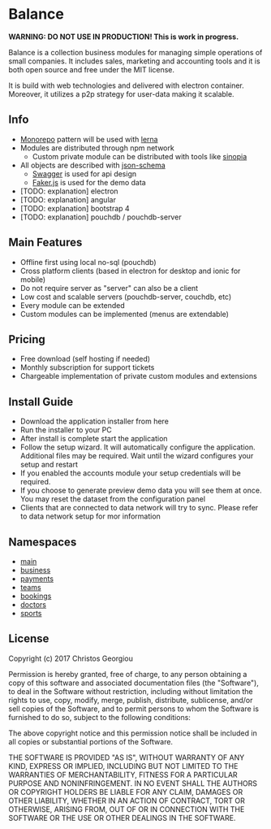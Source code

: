 # Balance

**WARNING: DO NOT USE IN PRODUCTION! This is work in progress.**

Balance is a collection business modules for managing simple operations of small companies.
It includes sales, marketing and accounting tools and it is both open source and free under the MIT license.

It is build with web technologies and delivered with electron container. Moreover, it utilizes a p2p strategy for user-data making it scalable.

## Info

- [Monorepo](https://github.com/babel/babel/blob/master/doc/design/monorepo.md) pattern will be used with [lerna](https://github.com/lerna/lerna)
- Modules are distributed through npm network
  - Custom private module can be distributed with tools like [sinopia](https://www.npmjs.com/package/sinopia)
- All objects are described with [json-schema](http://json-schema.org/)
  - [Swagger](https://swagger.io/) is used for api design
  - [Faker.js](https://github.com/marak/faker.js) is used for the demo data
- [TODO: explanation] electron
- [TODO: explanation] angular
- [TODO: explanation] bootstrap 4
- [TODO: explanation] pouchdb / pouchdb-server

## Main Features

- Offline first using local no-sql (pouchdb)
- Cross platform clients (based in electron for desktop and ionic for mobile)
- Do not require server as "server" can also be a client
- Low cost and scalable servers (pouchdb-server, couchdb, etc)
- Every module can be extended
- Custom modules can be implemented (menus are extendable)

## Pricing

- Free download (self hosting if needed)
- Monthly subscription for support tickets
- Chargeable implementation of private custom modules and extensions

## Install Guide

- Download the application installer from here
- Run the installer to your PC
- After install is complete start the application
- Follow the setup wizard. It will automatically configure the application. Additional files may be required. Wait until the wizard configures your setup and restart
- If you enabled the accounts module your setup credentials will be required.
- If you choose to generate preview demo data you will see them at once. You may reset the dataset from the configuration panel
- Clients that are connected to data network will try to sync. Please refer to data network setup for mor information

## Namespaces

- [main](docs/main/README.md)
- [business](docs/business/README.md)
- [payments](docs/payments/README.md)
- [teams](docs/teams/README.md)
- [bookings](docs/bookings/README.md)
- [doctors](docs/doctors/README.md)
- [sports](docs/sports/README.md)

## License

Copyright (c) 2017 Christos Georgiou

Permission is hereby granted, free of charge, to any person obtaining a copy
of this software and associated documentation files (the "Software"), to deal
in the Software without restriction, including without limitation the rights
to use, copy, modify, merge, publish, distribute, sublicense, and/or sell
copies of the Software, and to permit persons to whom the Software is
furnished to do so, subject to the following conditions:

The above copyright notice and this permission notice shall be included in all
copies or substantial portions of the Software.

THE SOFTWARE IS PROVIDED "AS IS", WITHOUT WARRANTY OF ANY KIND, EXPRESS OR
IMPLIED, INCLUDING BUT NOT LIMITED TO THE WARRANTIES OF MERCHANTABILITY,
FITNESS FOR A PARTICULAR PURPOSE AND NONINFRINGEMENT. IN NO EVENT SHALL THE
AUTHORS OR COPYRIGHT HOLDERS BE LIABLE FOR ANY CLAIM, DAMAGES OR OTHER
LIABILITY, WHETHER IN AN ACTION OF CONTRACT, TORT OR OTHERWISE, ARISING FROM,
OUT OF OR IN CONNECTION WITH THE SOFTWARE OR THE USE OR OTHER DEALINGS IN THE
SOFTWARE.